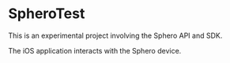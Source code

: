 SpheroTest
==========

This is an experimental project involving the Sphero API and SDK.

The iOS application interacts with the Sphero device.
